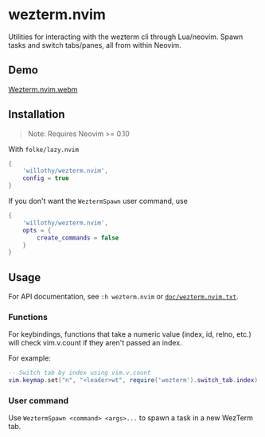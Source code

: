 # wezterm.nvim

Utilities for interacting with the wezterm cli through Lua/neovim. Spawn tasks and switch tabs/panes, all from within Neovim.

## Demo

[Wezterm.nvim.webm](https://user-images.githubusercontent.com/38540736/232179762-0ac68014-f0dc-421c-a19f-b202da4ff663.webm)

## Installation

> Note: Requires Neovim >= 0.10

With `folke/lazy.nvim`

```lua
{
    'willothy/wezterm.nvim',
    config = true
}
```

If you don't want the `WeztermSpawn` user command, use

```lua
{
    'willothy/wezterm.nvim',
    opts = {
        create_commands = false
    }
}
```

## Usage

For API documentation, see `:h wezterm.nvim` or [`doc/wezterm.nvim.txt`](./doc/wezterm.nvim.txt).

### Functions

For keybindings, functions that take a numeric value (index, id, relno, etc.) will check vim.v.count if they aren't passed an index.

For example:

```lua
-- Switch tab by index using vim.v.count
vim.keymap.set("n", "<leader>wt", require('wezterm').switch_tab.index)
```

### User command

Use `WeztermSpawn <command> <args>...` to spawn a task in a new WezTerm tab.
